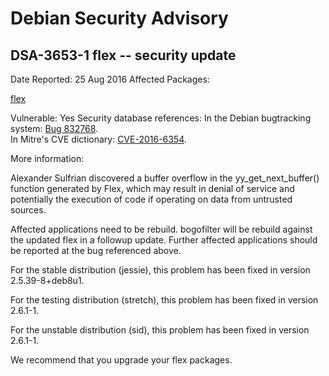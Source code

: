 
Debian Security Advisory
========================


DSA-3653-1 flex -- security update
----------------------------------



Date Reported:
25 Aug 2016
Affected Packages:

[flex](https://packages.debian.org/src:flex)

Vulnerable:
Yes
Security database references:
In the Debian bugtracking system: [Bug 832768](https://bugs.debian.org/cgi-bin/bugreport.cgi?bug=832768).  
In Mitre's CVE dictionary: [CVE-2016-6354](https://security-tracker.debian.org/tracker/CVE-2016-6354).  

More information:

Alexander Sulfrian discovered a buffer overflow in the
yy\_get\_next\_buffer() function generated by Flex, which may result in
denial of service and potentially the execution of code if operating on
data from untrusted sources.


Affected applications need to be rebuild. bogofilter will be rebuild
against the updated flex in a followup update. Further affected
applications should be reported at the bug referenced above.


For the stable distribution (jessie), this problem has been fixed in
version 2.5.39-8+deb8u1.


For the testing distribution (stretch), this problem has been fixed
in version 2.6.1-1.


For the unstable distribution (sid), this problem has been fixed in
version 2.6.1-1.


We recommend that you upgrade your flex packages.





